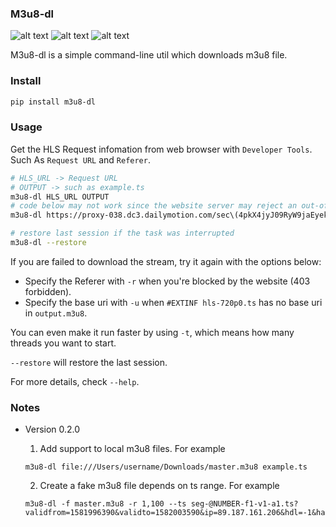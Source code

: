 ### M3u8-dl

![alt text](https://img.shields.io/pypi/v/m3u8_dl.svg)
![alt text](https://img.shields.io/travis/kedpter/m3u8_dl.svg)
![alt text](https://readthedocs.org/projects/m3u8_dl/badge/?version=latest)

M3u8-dl is a simple command-line util which downloads m3u8 file.


### Install

```bash
pip install m3u8-dl
```

### Usage

Get the HLS Request infomation from web browser with `Developer Tools`.
Such As `Request URL` and `Referer`.

```bash
# HLS_URL -> Request URL
# OUTPUT -> such as example.ts
m3u8-dl HLS_URL OUTPUT
# code below may not work since the website server may reject an out-of-date request
m3u8-dl https://proxy-038.dc3.dailymotion.com/sec\(4pkX4jyJ09RyW9jaEyekktbBu55uix9cMXQu-o5e13EelVKd1csb9zYSD66hQl7PlA_V5ntIHivm_tuQqkANmQj8DbX33OMJ5Db-9n67_SQ\)/video/795/864/249468597_mp4_h264_aac.m3u8 example.ts -u https://proxy-038.dc3.dailymotion.com/sec\(4pkX4jyJ09RyW9jaEyekktbBu55uix9cMXQu-o5e13EelVKd1csb9zYSD66hQl7PlA_V5ntIHivm_tuQqkANmQj8DbX33OMJ5Db-9n67_SQ\)/video/795/864/ -r https://www.dailymotion.com/video/x44iz79

# restore last session if the task was interrupted
m3u8-dl --restore
```

If you are failed to download the stream, try it again with the options below:
- Specify the Referer with `-r` when you're blocked by the website (403 forbidden).
- Specify the base uri with `-u` when `#EXTINF hls-720p0.ts` has no base uri in `output.m3u8`.

You can even make it run faster by using `-t`, which means how many threads you want to start.

`--restore` will restore the last session.

For more details, check `--help`.

### Notes
- Version 0.2.0
    1. Add support to local m3u8 files. For example
    ```
    m3u8-dl file:///Users/username/Downloads/master.m3u8 example.ts
    ```

    2. Create a fake m3u8 file depends on ts range. For example
    ```
    m3u8-dl -f master.m3u8 -r 1,100 --ts seg-@NUMBER-f1-v1-a1.ts?validfrom=1581996390&validto=1582003590&ip=89.187.161.206&hdl=-1&hash=rz91LEl6l%2FSZH83nXkv5BXzUhOQ%3D
    ```
